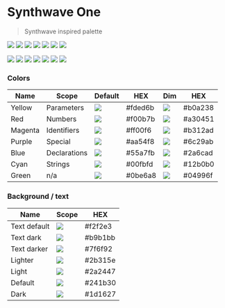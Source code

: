 # Synthwave One

> Synthwave inspired palette

![](https://via.placeholder.com/32/fded6b/?text=+)
![](https://via.placeholder.com/32/f00b7b/?text=+)
![](https://via.placeholder.com/32/ff00f6/?text=+)
![](https://via.placeholder.com/32/aa54f8/?text=+)
![](https://via.placeholder.com/32/55a7fb/?text=+)
![](https://via.placeholder.com/32/00fbfd/?text=+)
![](https://via.placeholder.com/32/0be6a8/?text=+)

![](https://via.placeholder.com/32/f2f2e3/?text=+)
![](https://via.placeholder.com/32/b9b1bb/?text=+)
![](https://via.placeholder.com/32/7f6f92/?text=+)
![](https://via.placeholder.com/32/2b315e/?text=+)
![](https://via.placeholder.com/32/2a2447/?text=+)
![](https://via.placeholder.com/32/241b30/?text=+)
![](https://via.placeholder.com/32/1d1627/?text=+)

### Colors

Name | Scope | Default | HEX | Dim | HEX |
--- | --- | --- | --- | --- | ---
Yellow | Parameters | ![](https://via.placeholder.com/24/fded6b/?text=+) | #fded6b | ![](https://via.placeholder.com/24/b0a238/?text=+) | #b0a238
Red | Numbers | ![](https://via.placeholder.com/24/f00b7b/?text=+) | #f00b7b | ![](https://via.placeholder.com/24/a30451/?text=+) | #a30451
Magenta | Identifiers | ![](https://via.placeholder.com/24/ff00f6/?text=+) | #ff00f6 | ![](https://via.placeholder.com/24/b312ad/?text=+) | #b312ad
Purple | Special | ![](https://via.placeholder.com/24/aa54f8/?text=+) | #aa54f8 | ![](https://via.placeholder.com/24/6c29ab/?text=+) | #6c29ab
Blue | Declarations | ![](https://via.placeholder.com/24/55a7fb/?text=+) | #55a7fb | ![](https://via.placeholder.com/24/2a6cad/?text=+) | #2a6cad
Cyan | Strings | ![](https://via.placeholder.com/24/00fbfd/?text=+) | #00fbfd | ![](https://via.placeholder.com/24/12b0b0/?text=+) | #12b0b0
Green | n/a | ![](https://via.placeholder.com/24/0be6a8/?text=+) | #0be6a8 | ![](https://via.placeholder.com/24/04996f/?text=+) | #04996f

### Background / text

Name | Scope | HEX
--- | --- | ---
Text default | ![](https://via.placeholder.com/24/f2f2e3/?text=+) | #f2f2e3
Text dark | ![](https://via.placeholder.com/24/b9b1bb/?text=+) | #b9b1bb
Text darker | ![](https://via.placeholder.com/24/7f6f92/?text=+) | #7f6f92
Lighter | ![](https://via.placeholder.com/24/2b315e/?text=+) | #2b315e
Light | ![](https://via.placeholder.com/24/2a2447/?text=+) | #2a2447
Default | ![](https://via.placeholder.com/24/241b30/?text=+) | #241b30
Dark | ![](https://via.placeholder.com/24/1d1627/?text=+) | #1d1627

